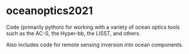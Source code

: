 # oceanoptics2021
Code (primarily python) for working with a variety of ocean optics tools such as the AC-S, the Hyper-bb, the LISST, and others.

Also includes code for remote sensing inversion into ocean components.
